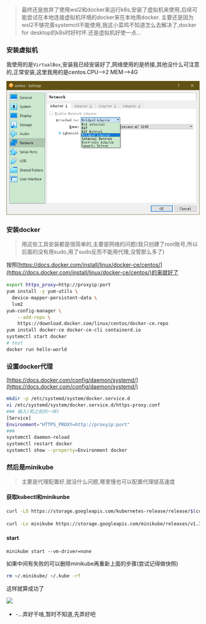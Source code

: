 > 最终还是放弃了使用wsl2和docker来运行k8s,安装了虚拟机来使用,后续可能尝试在本地连接虚拟机环境的docker来在本地用docker.
> 主要还是因为wsl2不够完善systemctl不能使用,我这小菜鸡不知道怎么去解决了,docker for desktop的k8s时好时坏.还是虚拟机好使一点...

### 安装虚拟机
我使用的是`VirtualBox`,安装我已经安装好了,网络使用的是桥接,其他没什么可注意的,正常安装,这里我用的是centos.CPU-->2 MEM-->4G

![](../../img/screen/}]6J69Q}FQCLI]E]}L5F$TG.png)

### 安装docker
> 用这些工具安装都是很简单的,主要是网络的问题(我只创建了root账号,所以后面的没有用sudo,用了sudo反而不能用代理,没管那么多了)

按照[https://docs.docker.com/install/linux/docker-ce/centos/](https://docs.docker.com/install/linux/docker-ce/centos/)的来就好了
```bash
export https_proxy=http://proxyip:port
yum install -y yum-utils \
  device-mapper-persistent-data \
  lvm2
yum-config-manager \
    --add-repo \
    https://download.docker.com/linux/centos/docker-ce.repo
yum install docker-ce docker-ce-cli containerd.io
systemctl start docker
# test
docker run hello-world
```

### 设置docker代理
[https://docs.docker.com/config/daemon/systemd/](https://docs.docker.com/config/daemon/systemd/)

```bash
mkdir -p /etc/systemd/system/docker.service.d
vi /etc/systemd/system/docker.service.d/https-proxy.conf
### 输入(和之前的一样)
[Service]
Environment="HTTPS_PROXY=http://proxyip:port"
###
systemctl daemon-reload
systemctl restart docker
systemctl show --property=Environment docker
```



### 然后是minikube
> 主要是代理配置好,就没什么问题,哪里慢也可以配置代理提高速度

#### 获取kubectl和minikunbe
```bash
curl -LO https://storage.googleapis.com/kubernetes-release/release/$(curl -s https://storage.googleapis.com/kubernetes-release/release/stable.txt)/bin/linux/amd64/kubectl && chmod +x kubectl && mv kubectl /usr/local/bin/

curl -Lo minikube https://storage.googleapis.com/minikube/releases/v1.3.0/minikube-linux-amd64 && chmod +x minikube && cp minikube /usr/local/bin/ && rm minikube
```

#### start
```
minikube start --vm-driver=none
```

如果中间有失败的可以删除minikube再重新上面的步骤(尝试记得做快照)
```bash
rm ~/.minikube/ ~/.kube -rf
```

这样就算成功了

![](../../img/screen/VV68]}9Y0F4LGCF]I$P\({6M.png)

- -...弄好干啥,暂时不知道,先弄好吧